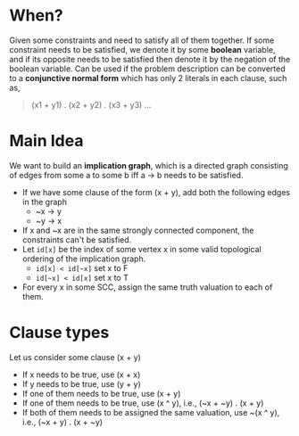 # When?
Given some constraints and need to satisfy all of them together. If some constraint needs to be satisfied, we denote it by some **boolean** variable, and if its opposite needs to be satisfied then denote it by the negation of the boolean variable. Can be used if the problem description can be converted to a **conjunctive normal form** which has only 2 literals in each clause, such as, 
> (x1 + y1) . (x2 + y2) . (x3 + y3) ...


# Main Idea
We want to build an **implication graph**, which is a directed graph consisting of edges from some a to some b iff a -> b needs to be satisfied.
- If we have some clause of the form (x + y), add both the following edges in the graph
    - ~x -> y
    - ~y -> x
- If x and ~x are in the same strongly connected component, the constraints can't be satisfied.
- Let `id[x]` be the index of some vertex x in some valid topological ordering of the implication graph.
    - `id[x] < id[~x]` set x to F
    - `id[~x] < id[x]` set x to T
- For every x in some SCC, assign the same truth valuation to each of them.

# Clause types
Let us consider some clause (x + y)
- If x needs to be true, use (x + x)
- If y needs to be true, use (y + y)
- If one of them needs to be true, use (x + y)
- If one of them needs to be true, use (x ^ y), i.e., (~x + ~y) . (x + y)
- If both of them needs to be assigned the same valuation, use ~(x ^ y), i.e., (~x + y) . (x + ~y)